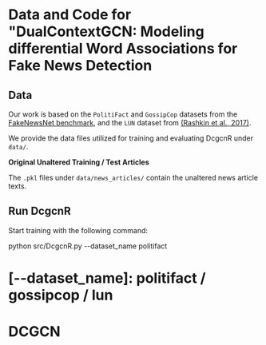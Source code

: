 # Data and Code for "DualContextGCN: Modeling differential Word Associations for Fake News Detection 


## Data
Our work is based on the `PolitiFact` and `GossipCop` datasets from the [FakeNewsNet benchmark](https://github.com/KaiDMML/FakeNewsNet), and the `LUN` dataset from [(Rashkin et al., 2017)](https://aclanthology.org/D17-1317.pdf). 

We provide the data files utilized for training and evaluating DcgcnR under `data/`. 

**Original Unaltered Training / Test Articles**

The `.pkl` files under `data/news_articles/` contain the unaltered news article texts. 



## Run DcgcnR
 

Start training with the following command:

python src/DcgcnR.py --dataset_name politifact
# [--dataset_name]: politifact / gossipcop / lun
# DCGCN

